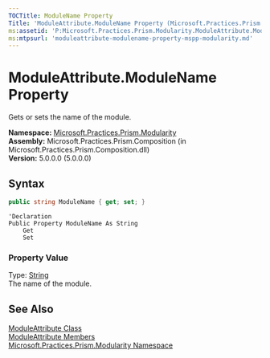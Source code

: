 ```yaml
---
TOCTitle: ModuleName Property
Title: 'ModuleAttribute.ModuleName Property (Microsoft.Practices.Prism.Modularity)'
ms:assetid: 'P:Microsoft.Practices.Prism.Modularity.ModuleAttribute.ModuleName'
ms:mtpsurl: 'moduleattribute-modulename-property-mspp-modularity.md'
---
```



# ModuleAttribute.ModuleName Property

Gets or sets the name of the module.

**Namespace:** [Microsoft.Practices.Prism.Modularity](/patterns-practices/reference/mspp-regions-namespace)<br/>
**Assembly:** Microsoft.Practices.Prism.Composition (in Microsoft.Practices.Prism.Composition.dll)<br/>
**Version:** 5.0.0.0 (5.0.0.0)

## Syntax

```C#
public string ModuleName { get; set; }
```
```VB
'Declaration
Public Property ModuleName As String
	Get
	Set
```

### Property Value

Type: [String](http://msdn.microsoft.com/en-us/library/s1wwdcbf)  
The name of the module.

## See Also

[ModuleAttribute Class](/patterns-practices/reference/moduleattribute-class-mspp-mefextensions-modularity)<br/>
[ModuleAttribute Members](/patterns-practices/reference/moduleattribute-members-mspp-mefextensions-modularity)<br/>
[Microsoft.Practices.Prism.Modularity Namespace](/patterns-practices/reference/mspp-regions-namespace)<br/>